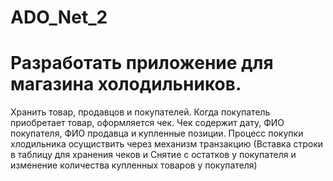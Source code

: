 # ADO_Net_2
<h1>Разработать приложение для магазина холодильников.</h1>
 <p>Хранить товар, продавцов и покупателей. Когда
покупатель приобретает товар, оформляется чек. Чек содержит дату, ФИО
покупателя, ФИО продавца и купленные позиции. Процесс покупки хлодильника 
осущиствить через механизм транзакцию (Вставка строки в таблицу для хранения чеков и Снятие 
с остатков у покупателя и изменение количества купленных товаров у покупателя)</p>
